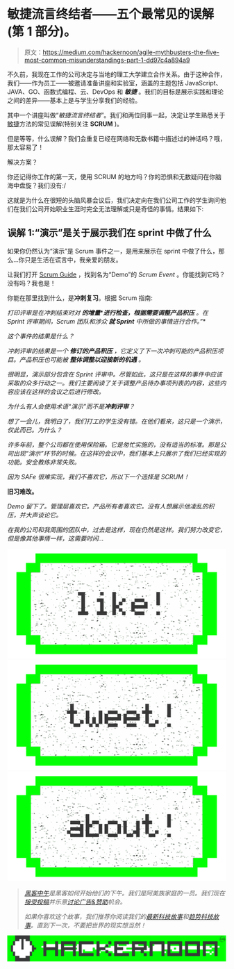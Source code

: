 # 敏捷流言终结者——五个最常见的误解(第 1 部分)。

> 原文：<https://medium.com/hackernoon/agile-mythbusters-the-five-most-common-misunderstandings-part-1-dd97c4a894a9>

不久前，我现在工作的公司决定与当地的理工大学建立合作关系。由于这种合作，我们——作为员工——被邀请准备讲座和实验室，涵盖的主题包括 JavaScript、JAVA、GO、函数式编程、云、DevOps 和 ***敏捷*** 。我们的目标是展示实践和理论之间的差异——基本上是与学生分享我们的经验。

其中一个讲座叫做“*敏捷流言终结者*”。我们和两位同事一起，决定让学生熟悉关于[敏捷](https://hackernoon.com/tagged/agile)方法的常见误解(特别关注 **SCRUM** )。

但是等等，什么误解？我们会重复已经在网络和无数书籍中描述过的神话吗？哦，那太容易了！

解决方案？

你还记得你工作的第一天，使用 SCRUM 的地方吗？你的恐惧和无数疑问在你脑海中盘旋？我们没有:/

这就是为什么在很短的头脑风暴会议后，我们决定向在我们公司工作的学生询问他们在我们公司开始职业生涯时完全无法理解或只是奇怪的事情。结果如下:

## 误解 1:“演示”是关于展示我们在 sprint 中做了什么

如果你仍然认为“演示”是 Scrum 事件之一，是用来展示在 sprint 中做了什么，那么…你只是生活在谎言中，我亲爱的朋友。

让我们打开 [Scrum Guide](http://www.scrumguides.org/scrum-guide.html) ，找到名为“Demo”的 *Scrum Event* 。你能找到它吗？没有吗？我也是！

你能在那里找到什么，是**冲刺复习**。根据 Scrum 指南:

*打印评审是在冲刺结束时对* ***的增量*******进行检查，根据需要调整产品积压*** *。在 Sprint 评审期间，Scrum 团队和涉众* ***就 Sprint*** *中所做的事情进行合作。”**

*这个事件的结果是什么？*

*冲刺评审的结果是一个 ***修订的产品积压*** *，它定义了下一次冲刺可能的产品积压项目。产品积压也可能被* ***整体调整以迎接新的机遇*** *。**

*很明显，演示部分包含在 Sprint 评审中。尽管如此，这只是在这样的事件中应该采取的众多行动之一。我们主要阅读了关于调整产品待办事项列表的内容，这些内容应该在这样的会议之后进行修改。*

*为什么有人会使用术语“演示”而不是**冲刺评审**？*

*想了一会儿，我明白了，我们打工的学生没有错。在他们看来，这只是一个演示，仅此而已。为什么？*

*许多年前，整个公司都在使用保险箱。它是匆忙实施的，没有适当的标准。那是公司出现“演示”环节的时候。在这样的会议中，我们基本上只展示了我们已经实现的功能。安全教练非常失败。*

*因为 SAFe 很难实现，我们不喜欢它，所以下一个选择是 SCRUM！*

****旧习难改。****

*Demo 留下了。管理层喜欢它。产品所有者喜欢它。没有人想展示他凌乱的积压，并大声谈论它。*

*在我的公司和我周围的团队中，过去是这样，现在仍然是这样。我们努力改变它，但是像其他事情一样，这需要时间…*

*[![](img/50ef4044ecd4e250b5d50f368b775d38.png)](http://bit.ly/HackernoonFB)**[![](img/979d9a46439d5aebbdcdca574e21dc81.png)](https://goo.gl/k7XYbx)**[![](img/2930ba6bd2c12218fdbbf7e02c8746ff.png)](https://goo.gl/4ofytp)*

> *[黑客中午](http://bit.ly/Hackernoon)是黑客如何开始他们的下午。我们是阿美族家庭的一员。我们现在[接受投稿](http://bit.ly/hackernoonsubmission)并乐意[讨论广告&赞助](mailto:partners@amipublications.com)机会。*
> 
> *如果你喜欢这个故事，我们推荐你阅读我们的[最新科技故事](http://bit.ly/hackernoonlatestt)和[趋势科技故事](https://hackernoon.com/trending)。直到下一次，不要把世界的现实想当然！*

*![](img/be0ca55ba73a573dce11effb2ee80d56.png)*